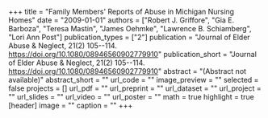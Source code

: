 +++
title = "Family Members' Reports of Abuse in Michigan Nursing Homes"
date = "2009-01-01"
authors = ["Robert J. Griffore", "Gia E. Barboza", "Teresa Mastin", "James Oehmke", "Lawrence B. Schiamberg", "Lori Ann Post"]
publication_types = ["2"]
publication = "Journal of Elder Abuse & Neglect, 21(2) 105--114. https://doi.org/10.1080/08946560902779910"
publication_short = "Journal of Elder Abuse & Neglect, 21(2) 105--114. https://doi.org/10.1080/08946560902779910"
abstract = "(Abstract not available)"
abstract_short = ""
url_code = ""
image_preview = ""
selected = false
projects = []
url_pdf = ""
url_preprint = ""
url_dataset = ""
url_project = ""
url_slides = ""
url_video = ""
url_poster = ""
math = true
highlight = true
[header]
image = ""
caption = ""
+++
